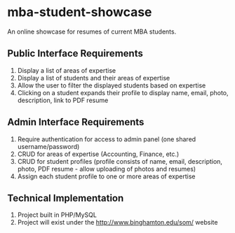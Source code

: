 mba-student-showcase
====================

An online showcase for resumes of current MBA students.

## Public Interface Requirements

1. Display a list of areas of expertise
2. Display a list of students and their areas of expertise
3. Allow the user to filter the displayed students based on expertise
4. Clicking on a student expands their profile to display name, email, photo, description, link to PDF resume

## Admin Interface Requirements

1. Require authentication for access to admin panel (one shared username/password)
2. CRUD for areas of expertise (Accounting, Finance, etc.)
3. CRUD for student profiles (profile consists of name, email, description, photo, PDF resume - allow uploading of photos and resumes)
4. Assign each student profile to one or more areas of expertise

## Technical Implementation

1. Project built in PHP/MySQL
2. Project will exist under the http://www.binghamton.edu/som/ website
